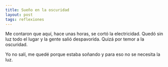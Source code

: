```yaml
---
title: Sueño en la oscuridad
layout: post
tags: reflexiones
---
```


Me contaron que aquí, hace unas horas, se cortó la electricidad. Quedó sin luz todo el lugar y la gente salió despavorida. Quizá por temor a la oscuridad.

Yo no salí, me quedé porque estaba soñando y para eso no se necesita la luz.
